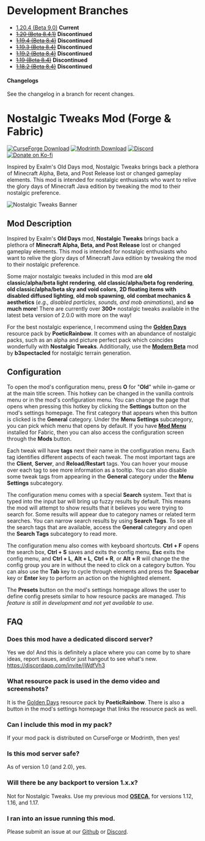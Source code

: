 # Development Branches
- [1.20.4 (Beta 9.0)](https://github.com/Adrenix/Nostalgic-Tweaks/tree/1.20.4) **Current**
- ~~[1.20 (Beta 8.4.1)](https://github.com/Adrenix/Nostalgic-Tweaks/tree/1.20)~~ **Discontinued**
- ~~[1.19.4 (Beta 8.4)](https://github.com/Adrenix/Nostalgic-Tweaks/tree/1.19.4)~~ **Discontinued**
- ~~[1.19.3 (Beta 8.4)](https://github.com/Adrenix/Nostalgic-Tweaks/tree/1.19.3)~~ **Discontinued**
- ~~[1.19.2 (Beta 8.4)](https://github.com/Adrenix/Nostalgic-Tweaks/tree/1.19.2-multiplayer)~~ **Discontinued**
- ~~[1.19 (Beta 8.4)](https://github.com/Adrenix/Nostalgic-Tweaks/tree/1.19-multiplayer)~~ **Discontinued**
- ~~[1.18.2 (Beta 8.4)](https://github.com/Adrenix/Nostalgic-Tweaks/tree/1.18.2-multiplayer)~~ **Discontinued**

#### Changelogs
See the changelog in a branch for recent changes.

# Nostalgic Tweaks Mod (Forge & Fabric)
[<img alt="CurseForge Download" src="https://img.shields.io/curseforge/dt/592465?logo=curseforge&label=CurseForge&color=e04e14">](https://www.curseforge.com/minecraft/mc-mods/nostalgic-tweaks)
[<img alt="Modrinth Download" src="https://img.shields.io/modrinth/dt/l1rj36Ob?logo=modrinth&label=Modrinth&color=17b85a">](https://modrinth.com/mod/nostalgic-tweaks)
[<img alt="Discord" src="https://img.shields.io/discord/452988045252100107?logo=discord&label=Discord&color=5865f2">](https://discord.gg/jWdfVh3)
[<img alt="Donate on Ko-fi" src="https://img.shields.io/badge/Donate-Ko--fi-fb6161?logo=kofi">](https://ko-fi.com/adrenix)

Inspired by Exalm's Old Days mod, Nostalgic Tweaks brings back a plethora of Minecraft Alpha, Beta, and Post Release lost or changed gameplay elements. This mod is intended for nostalgic enthusiasts who want to relive the glory days of Minecraft Java edition by tweaking the mod to their nostalgic preference.

![Nostalgic Tweaks Banner](https://i.imgur.com/5NnxQy0.png)

## Mod Description
Inspired by Exalm's **Old Days** mod, **Nostalgic Tweaks** brings back a plethora of **Minecraft Alpha, Beta, and Post Release** lost or changed gameplay elements. This mod is intended for nostalgic enthusiasts who want to relive the glory days of Minecraft Java edition by tweaking the mod to their nostalgic preference.

Some major nostalgic tweaks included in this mod are **old classic/alpha/beta light rendering**, **old classic/alpha/beta fog rendering**, **old classic/alpha/beta sky and void colors**, **2D floating items with disabled diffused lighting**, **old mob spawning**, **old combat mechanics & aesthetics** (_e.g., disabled particles, sounds, and mob animations_), and **so much more**! There are currently over **300+** nostalgic tweaks available in the latest beta version of 2.0.0 with more on the way!

For the best nostalgic experience, I recommend using the **[Golden Days](https://github.com/PoeticRainbow/golden-days/releases)** resource pack by **PoeticRainbow**. It comes with an abundance of nostalgic packs, such as an alpha and picture perfect pack which coincides wonderfully with **Nostalgic Tweaks**. Additionally, use the **[Modern Beta](https://www.curseforge.com/minecraft/mc-mods/modern-beta)** mod by **b3spectacled** for nostalgic terrain generation.
 
## Configuration
To open the mod's configuration menu, press **O** for "**Old**" while in-game or at the main title screen. This hotkey can be changed in the vanilla controls menu or in the mod's configuration menu. You can change the page that opens when pressing this hotkey by clicking the **Settings** button on the mod's settings homepage. The first category that appears when this button is clicked is the **General** category. Under the **Menu Settings** subcategory, you can pick which menu that opens by default. If you have **[Mod Menu](https://modrinth.com/mod/modmenu)** installed for Fabric, then you can also access the configuration screen through the **Mods** button.

Each tweak will have **tags** next their name in the configuration menu. Each tag identifies different aspects of each tweak. The most important tags are the **Client**, **Server**, and **Reload/Restart** tags. You can hover your mouse over each tag to see more information as a tooltip. You can also disable some tweak tags from appearing in the **General** category under the **Menu Settings** subcategory.

The configuration menu comes with a special **Search** system. Text that is typed into the input bar will bring up fuzzy results by default. This means the mod will attempt to show results that it believes you were trying to search for. Some results will appear due to category names or related term searches. You can narrow search results by using **Search Tags**. To see all the search tags that are available, access the **General** category and open the **Search Tags** subcategory to read more.

The configuration menu also comes with keyboard shortcuts. **Ctrl + F** opens the search box, **Ctrl + S** saves and exits the config menu, **Esc** exits the config menu, and **Ctrl + L**, **Alt + L**, **Ctrl + R**, or **Alt + R** will change the the config group you are in without the need to click on a category button. You can also use the **Tab** key to cycle through elements and press the **Spacebar** key or **Enter** key to perform an action on the highlighted element.

The **Presets** button on the mod's settings homepage allows the user to define config presets similar to how resource packs are managed. _This feature is still in development and not yet available to use_.

## FAQ
### Does this mod have a dedicated discord server?
Yes we do! And this is definitely a place where you can come by to share ideas, report issues, and/or just hangout to see what's new.
https://discordapp.com/invite/jWdfVh3

### What resource pack is used in the demo video and screenshots?
It is the [Golden Days](https://github.com/PoeticRainbow/golden-days/releases) resource pack by **PoeticRainbow**. There is also a button in the mod's settings homepage that links the resource pack as well.

### Can I include this mod in my pack?
If your mod pack is distributed on CurseForge or Modrinth, then yes!

### Is this mod server safe?
As of version 1.0 (and 2.0), yes.

### Will there be any backport to version 1.x.x?
Not for Nostalgic Tweaks. Use my previous mod **[OSECA](https://www.curseforge.com/minecraft/mc-mods/old-swing)**, for versions 1.12, 1.16, and 1.17.

### I ran into an issue running this mod.
Please submit an issue at our [Github](https://github.com/Adrenix/Nostalgic-Tweaks/issues) or [Discord](https://discord.gg/jWdfVh3).
